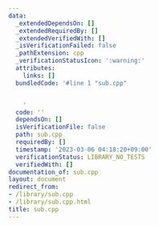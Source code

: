 ```yaml
---
data:
  _extendedDependsOn: []
  _extendedRequiredBy: []
  _extendedVerifiedWith: []
  _isVerificationFailed: false
  _pathExtension: cpp
  _verificationStatusIcon: ':warning:'
  attributes:
    links: []
  bundledCode: '#line 1 "sub.cpp"


    '
  code: ''
  dependsOn: []
  isVerificationFile: false
  path: sub.cpp
  requiredBy: []
  timestamp: '2023-03-06 04:18:20+09:00'
  verificationStatus: LIBRARY_NO_TESTS
  verifiedWith: []
documentation_of: sub.cpp
layout: document
redirect_from:
- /library/sub.cpp
- /library/sub.cpp.html
title: sub.cpp
---
```

